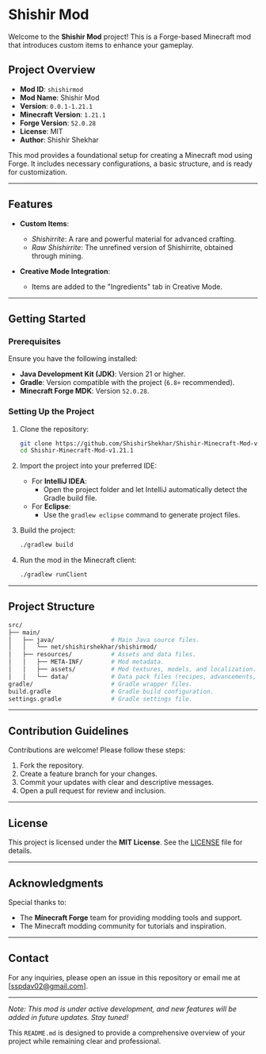 # Shishir Mod

Welcome to the **Shishir Mod** project! This is a Forge-based Minecraft mod that introduces custom items to enhance your gameplay.

## Project Overview

- **Mod ID**: `shishirmod`
- **Mod Name**: Shishir Mod
- **Version**: `0.0.1-1.21.1`
- **Minecraft Version**: `1.21.1`
- **Forge Version**: `52.0.28`
- **License**: MIT
- **Author**: Shishir Shekhar

This mod provides a foundational setup for creating a Minecraft mod using Forge. It includes necessary configurations, a basic structure, and is ready for customization.

---

## Features

- **Custom Items**:
  - *Shishirrite*: A rare and powerful material for advanced crafting.
  - *Raw Shishirrite*: The unrefined version of Shishirrite, obtained through mining.

- **Creative Mode Integration**:
  - Items are added to the "Ingredients" tab in Creative Mode.

---

## Getting Started

### Prerequisites

Ensure you have the following installed:

- **Java Development Kit (JDK)**: Version 21 or higher.
- **Gradle**: Version compatible with the project (`6.8+` recommended).
- **Minecraft Forge MDK**: Version `52.0.28`.

### Setting Up the Project

1. Clone the repository:

   ```bash
   git clone https://github.com/ShishirShekhar/Shishir-Minecraft-Mod-v1.21.1.git
   cd Shishir-Minecraft-Mod-v1.21.1
   ```

2. Import the project into your preferred IDE:
   - For **IntelliJ IDEA**:
     - Open the project folder and let IntelliJ automatically detect the Gradle build file.
   - For **Eclipse**:
     - Use the `gradlew eclipse` command to generate project files.

3. Build the project:

   ```bash
   ./gradlew build
   ```

4. Run the mod in the Minecraft client:

   ```bash
   ./gradlew runClient
   ```

---

## Project Structure

```bash
src/
├── main/
│   ├── java/                # Main Java source files.
│   │   └── net/shishirshekhar/shishirmod/
│   ├── resources/           # Assets and data files.
│   │   ├── META-INF/        # Mod metadata.
│   │   ├── assets/          # Mod textures, models, and localization.
│   │   └── data/            # Data pack files (recipes, advancements, etc.).
gradle/                      # Gradle wrapper files.
build.gradle                 # Gradle build configuration.
settings.gradle              # Gradle settings file.
```

---

## Contribution Guidelines

Contributions are welcome! Please follow these steps:

1. Fork the repository.  
2. Create a feature branch for your changes.  
3. Commit your updates with clear and descriptive messages.  
4. Open a pull request for review and inclusion.  

---

## License

This project is licensed under the **MIT License**. See the [LICENSE](LICENSE) file for details.

---

## Acknowledgments

Special thanks to:

- The **Minecraft Forge** team for providing modding tools and support.
- The Minecraft modding community for tutorials and inspiration.

---

## Contact

For any inquiries, please open an issue in this repository or email me at [sspdav02@gmail.com].

---

*Note: This mod is under active development, and new features will be added in future updates. Stay tuned!*

This `README.md` is designed to provide a comprehensive overview of your project while remaining clear and professional.
